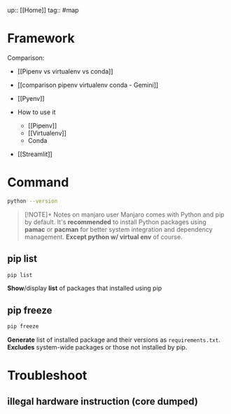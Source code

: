 up:: [[Home]]
tag:: #map 

# Framework
Comparison:
- [[Pipenv vs virtualenv vs conda]]
- [[comparison pipenv virtualenv conda - Gemini]]

- [[Pyenv]]
- How to use it
	- [[Pipenv]]
	- [[Virtualenv]]
	- Conda
- [[Streamlit]]
# Command
```sh
python --version
```

> [!NOTE]+ Notes on manjaro user
> Manjaro comes with Python and pip by default. It's **recommended** to install Python packages using **pamac** or **pacman** for better system integration and dependency management. **Except python w/ virtual env** of course.


## pip list
```sh
pip list
```
**Show**/display **list** of packages that installed using pip

## pip freeze
```sh
pip freeze
```
**Generate** list of installed package and their versions as `requirements.txt`. **Excludes** system-wide packages or those not installed by pip.




# Troubleshoot
## illegal hardware instruction (core dumped)
